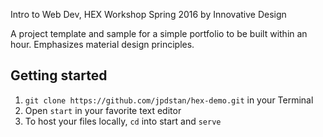 Intro to Web Dev, HEX Workshop Spring 2016 by Innovative Design

A project template and sample for a simple portfolio to be built within an hour. Emphasizes material design principles.

## Getting started

1. `git clone https://github.com/jpdstan/hex-demo.git` in your Terminal
2. Open `start` in your favorite text editor
3. To host your files locally, `cd` into start and `serve`